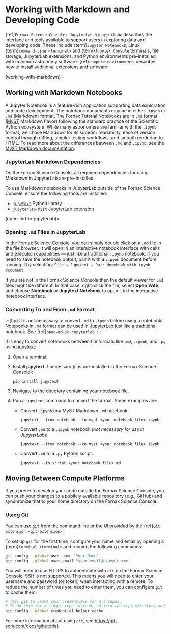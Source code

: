 # Working with Markdown and Developing Code

{ref}`Fornax Science Console: JupyterLab <jupyterlab>` describes the interface and tools available to support users in exploring data and developing code.
These include {term}`Jupyter Notebook`s, Linux {term}`command-line <terminal>` and {term}`Jupyter Console` terminals, file storage, JupyterLab extensions, and Python environments pre-installed with common astronomy software.
{ref}`compute-environments` describes how to install additional extensions and software.

(working-with-markdown)=
## Working with Markdown Notebooks

A Jupyter Notebook is a feature-rich application supporting data exploration and code development.
The notebook documents may be in either `.ipynb` or `.md` (Markdown) format.
The Fornax Tutorial Notebooks are in `.md` format ([MyST](https://mystmd.org/) Markdown flavor) following the standard practice of the Scientific Python ecosystem.
While many astronomers are familiar with the `.ipynb` format, we chose Markdown for its superior readability, ease of version control through diffing, simpler testing workflows, and smooth rendering to HTML.
To read more about the differences between `.md` and `.ipynb`, see the [MyST Markdown documentation](https://mystmd.org/guide/md-vs-ipynb).

### JupyterLab Markdown Dependencies

On the Fornax Science Console, all required dependencies for using Markdown in JupyterLab are pre-installed.

To use Markdown notebooks in JupyterLab outside of the Fornax Science Console, ensure the following tools are installed:

-   [`jupytext`](https://github.com/mwouts/jupytext) Python library
-   [`jupyterlab-myst`](https://github.com/executablebooks/jupyterlab-myst) JupyterLab extension

(open-md-in-jupyterlab)=
### Opening `.md` Files in JupyterLab

In the Fornax Science Console, you can simply double click on a `.md` file in the file browser.
It will open in an interactive notebook interface with cells and execution capabilities — just like a traditional `.ipynb` notebook.
If you need to save the notebook output, pair it with a `.ipynb` document before running it by selecting: `File → Jupytext → Pair Notebook with ipynb document`.

If you are not in the Fornax Science Console then the default viewer for `.md` files might be different.
In that case, right-click the file, select **Open With**, and choose **Notebook** or **Jupytext Notebook** to open it in the interactive notebook interface.

### Converting To and From `.md` Format

:::{tip}
It is not necessary to convert `.md` to `.ipynb` before using a notebook!
Notebooks in `.md` format can be used in JupyterLab just like a traditional notebook.
See {ref}`open-md-in-jupyterlab`.
:::

It is easy to convert notebooks between file formats like `.md`, `.ipynb`, and `.py` using [jupytext](https://jupytext.readthedocs.io/):

1.  Open a terminal.
2.  Install **jupytext** if necessary (it is pre-installed in the Fornax Science Console):

    ```pip install jupytext```

3.  Navigate to the directory containing your notebook file.
4.  Run a `jupytext` command to convert the format.
    Some examples are:
    -   Convert `.ipynb` to a MyST Markdown `.md` notebook:

        ```jupytext --from notebook --to myst <your_notebook_file>.ipynb```

    -   Convert `.md` to a `.ipynb` notebook (*not necessary for use in JupyterLab*):

        ```jupytext --from notebook --to myst <your_notebook_file>.ipynb```

    -   Convert `.md` to a `.py` Python script:

        ```jupytext --to script <your_notebook_file>.md```

## Moving Between Compute Platforms

If you prefer to develop your code outside the Fornax Science Console, you can push your changes to a publicly available repository (e.g., GitHub) and synchronize that to your home directory on the Fornax Science Console.

### Using Git

You can use `git` from the command line or the UI provided by the {ref}`Git extension <git-extension>`.

To set up `git` for the first time, configure your name and email by opening a {term}`terminal <terminal>` and running the following commands:

```sh
git config --global user.name "Your Name"
git config --global user.email "your.email@example.com"
```

You will need to use HTTPS to authenticate with `git` on the Fornax Science Console.
SSH is not supported.
This means you will need to enter your username and password (or token) when interacting with a remote.
To reduce the number of times you need to enter them, you can configure `git` to cache them:

```sh
# Tell git to cache your credentials for all repos.
# To do this for a single repo instead, cd into the repo directory and remove '--global' before running the command.
git config --global credential.helper cache
```

For more information about using `git`, see https://git-scm.com/docs/gittutorial.
